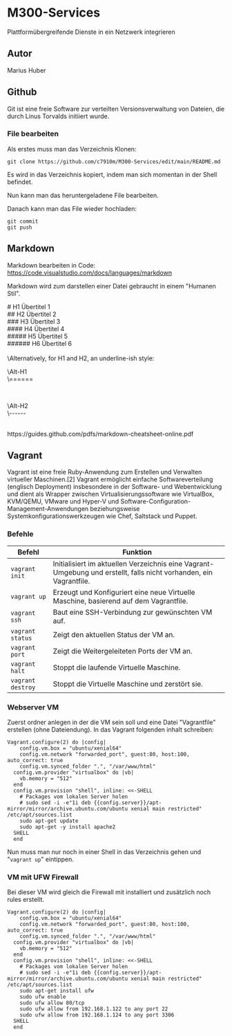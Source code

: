 # M300-Services
Plattformübergreifende Dienste in ein Netzwerk integrieren

## Autor
Marius Huber

## Github
Git ist eine freie Software zur verteilten Versionsverwaltung von Dateien, die durch Linus Torvalds initiiert wurde.

### File bearbeiten
Als erstes muss man das Verzeichnis Klonen:
```
git clone https://github.com/c7910m/M300-Services/edit/main/README.md
```
Es wird in das Verzeichnis kopiert, indem man sich momentan in der Shell befindet.

Nun kann man das heruntergeladene File bearbeiten.

Danach kann man das File wieder hochladen:
```
git commit
git push
```


## Markdown
Markdown bearbeiten in Code:
https://code.visualstudio.com/docs/languages/markdown

Markdown wird zum darstellen einer Datei gebraucht in einem "Humanen Stil".
<br>

\# H1 Übertitel 1 <br>
\## H2 Übertitel 2 <br>
\### H3 Übertitel 3 <br>
\#### H4 Übertitel 4 <br>
\##### H5 Übertitel 5 <br>
\###### H6 Übertitel 6 <br>
<br>
\Alternatively, for H1 and H2, an underline-ish style: <br>

<p> \Alt-H1 <br>
\====== </p>
<br>
<p> \Alt-H2 <br>
\------ </p>
<br>
https://guides.github.com/pdfs/markdown-cheatsheet-online.pdf

## Vagrant
Vagrant ist eine freie Ruby-Anwendung zum Erstellen und Verwalten virtueller Maschinen.[2] Vagrant ermöglicht einfache Softwareverteilung (englisch Deployment) insbesondere in der Software- und Webentwicklung und dient als Wrapper zwischen Virtualisierungssoftware wie VirtualBox, KVM/QEMU, VMware und Hyper-V und Software-Configuration-Management-Anwendungen beziehungsweise Systemkonfigurationswerkzeugen wie Chef, Saltstack und Puppet.

### Befehle
| Befehl            | Funktion                                             |
| -------------     | ---------------------------------------------------- | 
| ```vagrant init```      | Initialisiert im aktuellen Verzeichnis eine Vagrant-Umgebung und erstellt, falls nicht vorhanden, ein Vagrantfile. |
| ```vagrant up```        | Erzeugt und Konfiguriert eine neue Virtuelle Maschine, basierend auf dem Vagrantfile. |
| ```vagrant ssh```       | Baut eine SSH-Verbindung zur gewünschten VM auf. |
| ```vagrant status```    | Zeigt den aktuellen Status der VM an. |
| ```vagrant port```      | Zeigt die Weitergeleiteten Ports der VM an. |
| ```vagrant halt```      | Stoppt die laufende Virtuelle Maschine. |
| ```vagrant destroy```   | Stoppt die Virtuelle Maschine und zerstört sie. |

### Webserver VM
Zuerst ordner anlegen in der die VM sein soll und eine Datei "Vagrantfile" erstellen (ohne Dateiendung).
In das Vagrant folgenden inhalt schreiben: <br>
```
Vagrant.configure(2) do |config|
    config.vm.box = "ubuntu/xenial64"
    config.vm.network "forwarded_port", guest:80, host:100, auto_correct: true
    config.vm.synced_folder ".", "/var/www/html"  
  config.vm.provider "virtualbox" do |vb|
    vb.memory = "512"  
  end
  config.vm.provision "shell", inline: <<-SHELL
    # Packages vom lokalen Server holen
    # sudo sed -i -e"1i deb {{config.server}}/apt-mirror/mirror/archive.ubuntu.com/ubuntu xenial main restricted" /etc/apt/sources.list 
    sudo apt-get update
    sudo apt-get -y install apache2 
  SHELL
  end
```
Nun muss man nur noch in einer Shell in das Verzeichnis gehen und "`vagrant up`" eintippen.

### VM mit UFW Firewall
Bei dieser VM wird gleich die Firewall mit installiert und zusätzlich noch rules erstellt.
```
Vagrant.configure(2) do |config|
    config.vm.box = "ubuntu/xenial64"
    config.vm.network "forwarded_port", guest:80, host:100, auto_correct: true
    config.vm.synced_folder ".", "/var/www/html"  
  config.vm.provider "virtualbox" do |vb|
    vb.memory = "512"  
  end
  config.vm.provision "shell", inline: <<-SHELL
    # Packages vom lokalen Server holen
    # sudo sed -i -e"1i deb {{config.server}}/apt-mirror/mirror/archive.ubuntu.com/ubuntu xenial main restricted" /etc/apt/sources.list 
    sudo apt-get install ufw
    sudo ufw enable
    sudo ufw allow 80/tcp
    sudo ufw allow from 192.168.1.122 to any port 22
    sudo ufw allow from 192.168.1.124 to any port 3306
  SHELL
  end
```
